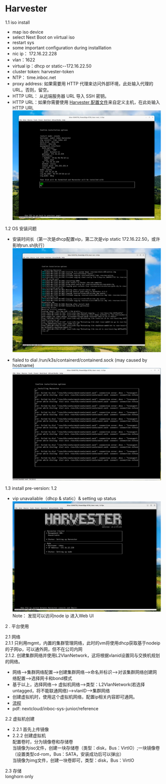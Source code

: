 # Harvester

1.1  iso install  
- map iso device
- select Next Boot on viirtual iso  
- restart sys  
- some important configuration during installlation  
- nic ip： 172.16.22.228  
- vlan：1622  
- virtual ip：dhcp  or static--172.16.22.50  
- cluster token: harvester-token  
- NTP： time.inboc.net  
- proxy address: 如果需要用 HTTP 代理来访问外部环境，此处输入代理的 URL。否则，留空。  
- HTTP URL： 从远端服务器 URL 导入 SSH 密钥。  
- HTTP URL：如果你需要使用 [Harvester 配置文件](https://docs.harvesterhci.io/zh/v1.1/install/harvester-configuration)来自定义主机，在此处输入 HTTP URL  
![|900](attachments/harvester-insatll-selection.png)  

1.2 OS 安装问题
 - 安装时间长（第一次是dhcp配置vip，第二次是vip static 172.16.22.50，或许影响run.sh执行）  
     ![|900](attachments/harvester-install-pause.png)

- fialed to dial /run/k3s/containerd/containerd.sock (may caused by hostname)  
      ![|900](attachments/k3s-containerd-connection-failed.png)

1.3 install pre-version: 1.2
- vip unavaliable（dhcp & static）& setting up status  
![|900](attachments/url-unavailable.png)  
Note：  发现可以访问node ip 进入Web UI

2 . 平台使用  

2.1 网络  
2.1.1 只利用mgmt，内置的集群管理网络，此时的vm将使用dhcp获取基于nodeip的子网ip，可以通外网，但不在公司内网  
2.1.2. 创建集群网络并使用L2VlanNetwork，这将根据vlanid设置同与交换机规划的网络。  
  - 网络-->集群网络配置-->创建集群网络-->命名并标识-->对该集群网络创建网络配置-->选择网卡和bond模式  
  - 基于以上，选择网络--> 虚拟机网络-->类型：L2VlanNetwork(若选择untagged，将不能联通网络)-->vlanID-->集群网络  
  - 创建虚拟机时，使用这个虚拟机网络，配置ip相关内容即可通网。  
  - [流程](https://app.tango.us/app/workflow/Harvester-NetWork-5d7271ea5ed24935a0612bccd0eba2bb)  
  - pdf: nextcloud/inboc-sys-junior/reference  

2.2 虚拟机创建  
  - 2.2.1 首先上传镜像  
  - 2.2.2 创建虚拟机  
		配置卷时，分为镜像卷和存储卷  
		当镜像为iso文件，创建一块存储卷（类型：disk，Bus：VirtIO）;一块镜像卷（设置类型cd-rom，Bus：SATA，安装成功后可以弹出）  
		当镜像为img文件，创建一块卷即可，类型：disk，Bus：VirtIO  

2.3 存储  
	longhorn only  